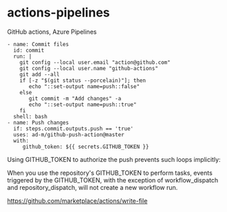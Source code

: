 # actions-pipelines
GitHub actions, Azure Pipelines


```
- name: Commit files
  id: commit
  run: |
    git config --local user.email "action@github.com"
    git config --local user.name "github-actions"
    git add --all
    if [-z "$(git status --porcelain)"]; then
       echo "::set-output name=push::false"
    else
       git commit -m "Add changes" -a
       echo "::set-output name=push::true"
    fi
  shell: bash
- name: Push changes
  if: steps.commit.outputs.push == 'true'
  uses: ad-m/github-push-action@master
  with:
     github_token: ${{ secrets.GITHUB_TOKEN }}
```

Using GITHUB_TOKEN to authorize the push prevents such loops implicitly:

When you use the repository's GITHUB_TOKEN to perform tasks, events triggered by the GITHUB_TOKEN, with the exception of workflow_dispatch and repository_dispatch, will not create a new workflow run.

https://github.com/marketplace/actions/write-file
